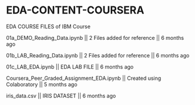 # EDA-CONTENT-COURSERA
EDA COURSE FILES of IBM Course

01a_DEMO_Reading_Data.ipynb || 2 Files added for reference || 6 months ago

01b_LAB_Reading_Data.ipynb || 2 Files added for reference || 6 months ago

01c_LAB_EDA.ipynb || EDA LAB FILE || 6 months ago

Coursera_Peer_Graded_Assignment_EDA.ipynb || Created using Colaboratory || 5 months ago

iris_data.csv || IRIS DATASET || 6 months ago
